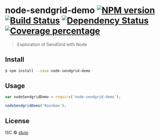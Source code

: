 # node-sendgrid-demo [![NPM version][npm-image]][npm-url] [![Build Status][travis-image]][travis-url] [![Dependency Status][daviddm-image]][daviddm-url] [![Coverage percentage][coveralls-image]][coveralls-url]
> Exploration of SendGrid with Node


## Install

```sh
$ npm install --save node-sendgrid-demo
```


## Usage

```js
var nodeSendgridDemo = require('node-sendgrid-demo');

nodeSendgridDemo('Rainbow');
```

## License

ISC © [stujo](http://github.com/stujo)


[npm-image]: https://badge.fury.io/js/node-sendgrid-demo.svg
[npm-url]: https://npmjs.org/package/node-sendgrid-demo
[travis-image]: https://travis-ci.org/stujo/node-sendgrid-demo.svg?branch=master
[travis-url]: https://travis-ci.org/stujo/node-sendgrid-demo
[daviddm-image]: https://david-dm.org/stujo/node-sendgrid-demo.svg?theme=shields.io
[daviddm-url]: https://david-dm.org/stujo/node-sendgrid-demo
[coveralls-image]: https://coveralls.io/repos/stujo/node-sendgrid-demo/badge.svg
[coveralls-url]: https://coveralls.io/r/stujo/node-sendgrid-demo

